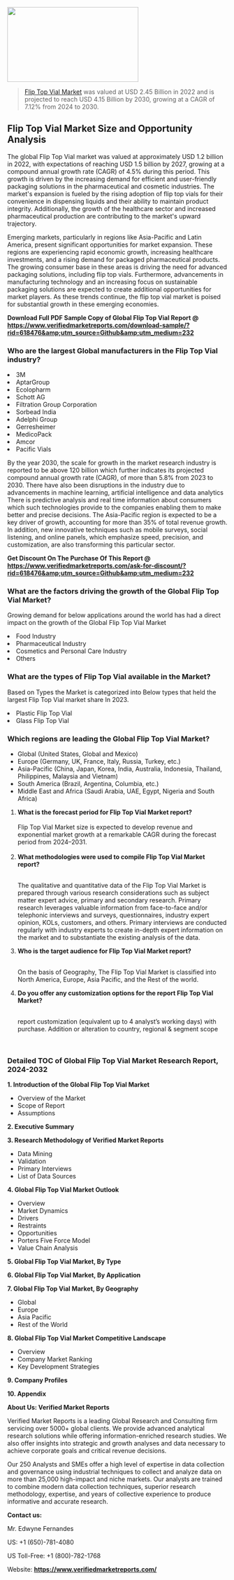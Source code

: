 
<img src="https://ffe5etoiles.com/wp-content/uploads/2024/12/MST1-300x171.png" alt="" width="300" height="171" class="alignnone size-medium wp-image-20088" /><blockquote><p><p><a href="https://www.verifiedmarketreports.com/download-sample/?rid=618476&utm_source=Github&utm_medium=232" target="_blank">Flip Top Vial Market</a> was valued at USD 2.45 Billion in 2022 and is projected to reach USD 4.15 Billion by 2030, growing at a CAGR of 7.12% from 2024 to 2030.</p></blockquote><p><h2>Flip Top Vial Market Size and Opportunity Analysis</h2><p>The global Flip Top Vial market was valued at approximately USD 1.2 billion in 2022, with expectations of reaching USD 1.5 billion by 2027, growing at a compound annual growth rate (CAGR) of 4.5% during this period. This growth is driven by the increasing demand for efficient and user-friendly packaging solutions in the pharmaceutical and cosmetic industries. The market's expansion is fueled by the rising adoption of flip top vials for their convenience in dispensing liquids and their ability to maintain product integrity. Additionally, the growth of the healthcare sector and increased pharmaceutical production are contributing to the market's upward trajectory.</p><p>Emerging markets, particularly in regions like Asia-Pacific and Latin America, present significant opportunities for market expansion. These regions are experiencing rapid economic growth, increasing healthcare investments, and a rising demand for packaged pharmaceutical products. The growing consumer base in these areas is driving the need for advanced packaging solutions, including flip top vials. Furthermore, advancements in manufacturing technology and an increasing focus on sustainable packaging solutions are expected to create additional opportunities for market players. As these trends continue, the flip top vial market is poised for substantial growth in these emerging economies.</p></p><p class=""><strong>Download Full PDF Sample Copy of Global Flip Top Vial Report @ <a href="https://www.verifiedmarketreports.com/download-sample/?rid=618476&amp;utm_source=Github&amp;utm_medium=232" target="_blank">https://www.verifiedmarketreports.com/download-sample/?rid=618476&amp;utm_source=Github&amp;utm_medium=232</a></strong></p><h3 id="" class="">Who are the largest Global manufacturers in the Flip Top Vial industry?</h3><p><li>3M</li><li> AptarGroup</li><li> Ecolopharm</li><li> Schott AG</li><li> Filtration Group Corporation</li><li> Sorbead India</li><li> Adelphi Group</li><li> Gerresheimer</li><li> MedicoPack</li><li> Amcor</li><li> Pacific Vials</li></p><div class=""><div class="" dir="" data-message-author-role="" data-message-id="" data-message-model-slug=""><div class=""><div class=""><div class=""><div class="" dir="" data-message-author-role="" data-message-id="" data-message-model-slug=""><div class=""><div class=""><p>By the year 2030, the scale for growth in the market research industry is reported to be above 120 billion which further indicates its projected compound annual growth rate (CAGR), of more than 5.8% from 2023 to 2030. There have also been disruptions in the industry due to advancements in machine learning, artificial intelligence and data analytics There is predictive analysis and real time information about consumers which such technologies provide to the companies enabling them to make better and precise decisions. The Asia-Pacific region is expected to be a key driver of growth, accounting for more than 35% of total revenue growth. In addition, new innovative techniques such as mobile surveys, social listening, and online panels, which emphasize speed, precision, and customization, are also transforming this particular sector.</p><p><strong>Get Discount On The Purchase Of This Report @&nbsp; <a href="https://www.verifiedmarketreports.com/ask-for-discount/?rid=618476&amp;utm_source=Github&amp;utm_medium=232" target="_blank">https://www.verifiedmarketreports.com/ask-for-discount/?rid=618476&amp;utm_source=Github&amp;utm_medium=232</a></strong></p></div></div></div></div></div></div></div></div><h3 id="" class="">What are the factors driving the growth of the Global Flip Top Vial Market?</h3><p id="" class="">Growing demand for below applications around the world has had a direct impact on the growth of the Global Flip Top Vial Market</p><p id="" class=""><li>Food Industry</li><li> Pharmaceutical Industry</li><li> Cosmetics and Personal Care Industry</li><li> Others</li></p><h3 id="" class="">What are the types of Flip Top Vial available in the Market?</h3><p id="" class="">Based on Types the Market is categorized into Below types that held the largest Flip Top Vial market share In 2023.</p><p id="" class=""><li>Plastic Flip Top Vial</li><li> Glass Flip Top Vial</li></p><h3 id="" class="">Which regions are leading the Global Flip Top Vial Market?</h3><ul><li>Global (United States, Global and Mexico)</li><li>Europe (Germany, UK, France, Italy, Russia, Turkey, etc.)</li><li>Asia-Pacific (China, Japan, Korea, India, Australia, Indonesia, Thailand, Philippines, Malaysia and Vietnam)</li><li>South America (Brazil, Argentina, Columbia, etc.)</li><li>Middle East and Africa (Saudi Arabia, UAE, Egypt, Nigeria and South Africa)</li></ul><p><ol><li><strong>What is the forecast period for Flip Top Vial Market report?<br /></strong><br /><span data-sheets-root="1" data-sheets-value="{&quot;1&quot;:2,&quot;2&quot;:&quot;XXXX size is expected to develop revenue and exponential market growth at a remarkable CAGR during the forecast period from 2024&ndash;2030.&quot;}" data-sheets-userformat="{&quot;2&quot;:12674,&quot;4&quot;:{&quot;1&quot;:2,&quot;2&quot;:16776960},&quot;10&quot;:2,&quot;11&quot;:0,&quot;15&quot;:&quot;Arial&quot;,&quot;16&quot;:12}">Flip Top Vial Market size is expected to develop revenue and exponential market growth at a remarkable CAGR during the forecast period from 2024&ndash;2031.</span><br /><br /></li><li><strong>What methodologies were used to compile Flip Top Vial Market report?<br /><br /></strong><p>The qualitative and quantitative data of the&nbsp;Flip Top Vial Market is prepared through various research considerations such as subject matter expert advice, primary and secondary research. Primary research leverages valuable information from face-to-face and/or telephonic interviews and surveys, questionnaires, industry expert opinion, KOLs, customers, and others. Primary interviews are conducted regularly with industry experts to create in-depth expert information on the market and to substantiate the existing analysis of the data.&nbsp;</p></li><li><strong>Who is the target audience for Flip Top Vial Market report?<br /><br /></strong><p>On the basis of Geography, The&nbsp;Flip Top Vial Market is classified into North America, Europe, Asia Pacific, and the Rest of the world.</p></li><li><strong>Do you offer any customization options for the report Flip Top Vial Market?<br /><br /></strong><p>report customization (equivalent up to 4 analyst&rsquo;s working days) with purchase. Addition or alteration to country, regional &amp; segment scope</p><p>&nbsp;</p></li></ol></p><h3 id="" class="">Detailed TOC of Global Flip Top Vial Market Research Report, 2024-2032</h3><p id="" class=""><strong>1. Introduction of the Global Flip Top Vial Market</strong></p><ul><li>Overview of the Market</li><li>Scope of Report</li><li>Assumptions</li></ul><p id="" class=""><strong>2. Executive Summary</strong></p><p id="" class=""><strong>3. Research Methodology of&nbsp;Verified Market Reports</strong></p><ul><li>Data Mining</li><li>Validation</li><li>Primary Interviews</li><li>List of Data Sources</li></ul><p id="" class=""><strong>4. Global Flip Top Vial Market Outlook</strong></p><ul><li>Overview</li><li>Market Dynamics</li><li>Drivers</li><li>Restraints</li><li>Opportunities</li><li>Porters Five Force Model</li><li>Value Chain Analysis</li></ul><p id="" class=""><strong>5. Global Flip Top Vial Market, By&nbsp;Type</strong></p><p id="" class=""><strong>6. Global Flip Top Vial Market, By Application</strong></p><p id="" class=""><strong>7. Global Flip Top Vial Market, By Geography</strong></p><ul><li>Global</li><li>Europe</li><li>Asia Pacific</li><li>Rest of the World</li></ul><p id="" class=""><strong>8. Global Flip Top Vial Market Competitive Landscape</strong></p><ul><li>Overview</li><li>Company Market Ranking</li><li>Key Development Strategies</li></ul><p id="" class=""><strong>9. Company Profiles</strong></p><p id="" class=""><strong>10. Appendix</strong></p><p id="" class=""><strong>About Us: Verified Market Reports</strong></p><p id="" class="">Verified Market Reports is a leading Global Research and Consulting firm servicing over 5000+ global clients. We provide advanced analytical research solutions while offering information-enriched research studies. We also offer insights into strategic and growth analyses and data necessary to achieve corporate goals and critical revenue decisions.</p><p id="" class="">Our 250 Analysts and SMEs offer a high level of expertise in data collection and governance using industrial techniques to collect and analyze data on more than 25,000 high-impact and niche markets. Our analysts are trained to combine modern data collection techniques, superior research methodology, expertise, and years of collective experience to produce informative and accurate research.</p><p id="" class=""><strong>Contact us:</strong></p><p id="" class="">Mr. Edwyne Fernandes</p><p id="" class="">US: +1 (650)-781-4080</p><p id="" class="">US Toll-Free: +1 (800)-782-1768</p><p id="" class="">Website: <a target="" data-test-app-aware-link=""><strong>https://www.verifiedmarketreports.com/</strong></a></p>
